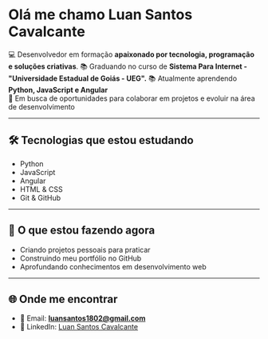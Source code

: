 # Olá me chamo Luan Santos Cavalcante 

💻 Desenvolvedor em formação **apaixonado por tecnologia, programação e soluções criativas**. 
📚 Graduando no curso de **Sistema Para Internet -  "Universidade Estadual de Goiás - UEG".**
📚 Atualmente aprendendo **Python, JavaScript e Angular**  
🚀 Em busca de oportunidades para colaborar em projetos e evoluir na área de desenvolvimento  

---

## 🛠️ Tecnologias que estou estudando  
- Python  
- JavaScript  
- Angular  
- HTML & CSS  
- Git & GitHub  

---

## 🌱 O que estou fazendo agora  
- Criando projetos pessoais para praticar  
- Construindo meu portfólio no GitHub  
- Aprofundando conhecimentos em desenvolvimento web  

---

## 🌐 Onde me encontrar  
- 📧 Email: **luansantos1802@gmail.com**  
- 💼 LinkedIn: [Luan Santos Cavalcante](https://www.linkedin.com/in/luan-santos-cavalcante) 
